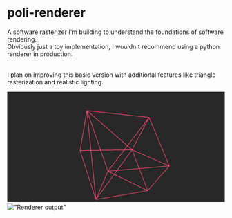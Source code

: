 # poli-renderer
A software rasterizer I'm building to understand the foundations of software rendering.
<br>Obviously just a toy implementation, I wouldn't recommend using a python renderer in production.

<br>I plan on improving this basic version with additional features like triangle rasterization and realistic lighting.

!["Renderer output"](demo.png)
!["Renderer output"](demo2.png)
